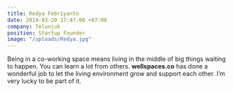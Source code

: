 ```yaml
---
title: Redya Febriyanto
date: 2019-03-20 17:47:00 +07:00
company: Telunjuk
position: Startup Founder
image: "/uploads/Redya.jpg"
---
```


Being in a co-working space means living in the middle of big things waiting to happen. You can learn a lot from others. **wellspaces.co** has done a wonderful job to let the living environment grow and support each other. I’m very lucky to be part of it.